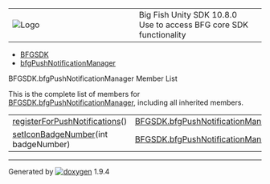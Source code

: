 <table>
<colgroup>
<col style="width: 50%" />
<col style="width: 50%" />
</colgroup>
<tbody>
<tr class="odd">
<td><img src="Icon-100.png" alt="Logo" /></td>
<td><div id="projectname">
Big Fish Unity SDK<span id="projectnumber"> 10.8.0</span>
</div>
<div id="projectbrief">
Use to access BFG core SDK functionality
</div></td>
</tr>
</tbody>
</table>

  - [BFGSDK](namespace_b_f_g_s_d_k.html)
  - [bfgPushNotificationManager](class_b_f_g_s_d_k_1_1bfg_push_notification_manager.html)

BFGSDK.bfgPushNotificationManager Member List

This is the complete list of members for
[BFGSDK.bfgPushNotificationManager](class_b_f_g_s_d_k_1_1bfg_push_notification_manager.html),
including all inherited members.

|                                                                                                                                  |                                                                                              |              |
| -------------------------------------------------------------------------------------------------------------------------------- | -------------------------------------------------------------------------------------------- | ------------ |
| [registerForPushNotifications](class_b_f_g_s_d_k_1_1bfg_push_notification_manager.html#a1d88170572d53773ea05d5476f3c1eca)()      | [BFGSDK.bfgPushNotificationManager](class_b_f_g_s_d_k_1_1bfg_push_notification_manager.html) | inlinestatic |
| [setIconBadgeNumber](class_b_f_g_s_d_k_1_1bfg_push_notification_manager.html#a77b6c4299fda32b9ada004ab4c68b25d)(int badgeNumber) | [BFGSDK.bfgPushNotificationManager](class_b_f_g_s_d_k_1_1bfg_push_notification_manager.html) | inlinestatic |

-----

Generated
by [![doxygen](doxygen.svg)](https://www.doxygen.org/index.html) 1.9.4
